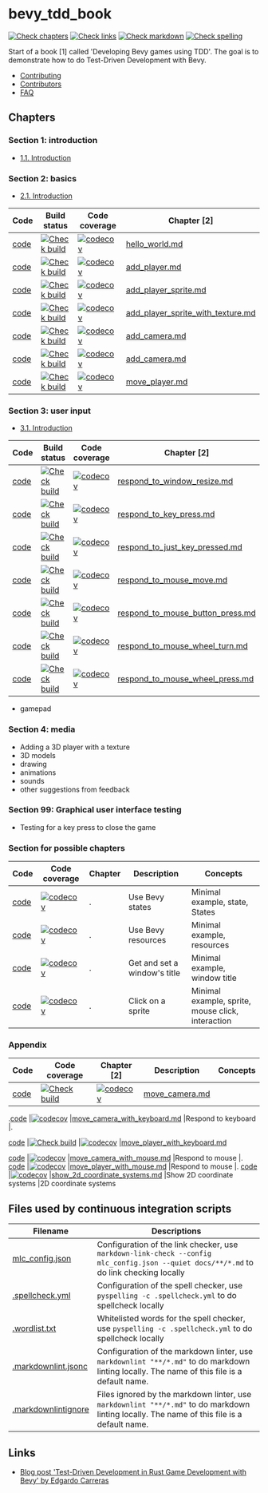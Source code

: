 # bevy_tdd_book

<!-- markdownlint-disable MD013 -->

[![Check chapters](https://github.com/richelbilderbeek/bevy_tdd_book/actions/workflows/check_chapters.yaml/badge.svg?branch=master)](https://github.com/richelbilderbeek/bevy_tdd_book/actions/workflows/check_chapters.yaml)
[![Check links](https://github.com/richelbilderbeek/bevy_tdd_book/actions/workflows/check_links.yaml/badge.svg?branch=master)](https://github.com/richelbilderbeek/bevy_tdd_book/actions/workflows/check_links.yaml)
[![Check markdown](https://github.com/richelbilderbeek/bevy_tdd_book/actions/workflows/check_markdown.yaml/badge.svg?branch=master)](https://github.com/richelbilderbeek/bevy_tdd_book/actions/workflows/check_markdown.yaml)
[![Check spelling](https://github.com/richelbilderbeek/bevy_tdd_book/actions/workflows/check_spelling.yaml/badge.svg?branch=master)](https://github.com/richelbilderbeek/bevy_tdd_book/actions/workflows/check_spelling.yaml)

<!-- markdownlint-enable MD013 -->

Start of a book [1] called 'Developing Bevy games using TDD'.
The goal is to demonstrate how to do Test-Driven Development with Bevy.

- [Contributing](CONTRIBUTING.md)
- [Contributors](docs/misc/contributors.md)
- [FAQ](docs/misc/faq.md)

## Chapters

### Section 1: introduction

- [1.1. Introduction](docs/introduction/introduction.md)

### Section 2: basics

- [2.1. Introduction](docs/misc/basic_introduction.md)

<!-- markdownlint-disable MD013 -->

Code                                                                                    |Build status                                                                                                                                                                                                                                                                       |Code coverage                                                                                                                                                                                                          |Chapter [2]
-----------|-----------|-----------|------------------------------
[code](https://github.com/richelbilderbeek/bevy_tdd_book_hello_world)                   |[![Check build](https://github.com/richelbilderbeek/bevy_tdd_book_hello_world/actions/workflows/check_build.yaml/badge.svg?branch=master)](https://github.com/richelbilderbeek/bevy_tdd_book_hello_world/actions/workflows/check_build.yaml)                                       |[![codecov](https://codecov.io/gh/richelbilderbeek/bevy_tdd_book_hello_world/graph/badge.svg?token=XAVFZYDQKZ)](https://codecov.io/gh/richelbilderbeek/bevy_tdd_book_hello_world)                                      |[hello_world.md](hello_world.md)
[code](https://github.com/richelbilderbeek/bevy_tdd_book_add_player)                    |[![Check build](https://github.com/richelbilderbeek/bevy_tdd_book_add_player/actions/workflows/check_build.yaml/badge.svg?branch=master)](https://github.com/richelbilderbeek/bevy_tdd_book_add_player/actions/workflows/check_build.yaml)                                         |[![codecov](https://codecov.io/gh/richelbilderbeek/bevy_tdd_book_add_player/graph/badge.svg?token=XAVFZYDQKZ)](https://codecov.io/gh/richelbilderbeek/bevy_tdd_book_add_player)                                        |[add_player.md](add_player.md)
[code](https://github.com/richelbilderbeek/bevy_tdd_book_add_player_sprite)             |[![Check build](https://github.com/richelbilderbeek/bevy_tdd_book_add_player_sprite/actions/workflows/check_build.yaml/badge.svg?branch=master)](https://github.com/richelbilderbeek/bevy_tdd_book_add_player_sprite/actions/workflows/check_build.yaml)                           |[![codecov](https://codecov.io/gh/richelbilderbeek/bevy_tdd_book_add_player_sprite/graph/badge.svg?token=XAVFZYDQKZ)](https://codecov.io/gh/richelbilderbeek/bevy_tdd_book_add_player_sprite)                          |[add_player_sprite.md](add_player_sprite.md)
[code](https://github.com/richelbilderbeek/bevy_tdd_book_add_player_sprite_with_texture)|[![Check build](https://github.com/richelbilderbeek/bevy_tdd_book_add_player_sprite_with_texture/actions/workflows/check_build.yaml/badge.svg?branch=master)](https://github.com/richelbilderbeek/bevy_tdd_book_add_player_sprite_with_texture/actions/workflows/check_build.yaml) |[![codecov](https://codecov.io/gh/richelbilderbeek/bevy_tdd_book_add_player_sprite_with_texture/graph/badge.svg?token=XAVFZYDQKZ)](https://codecov.io/gh/richelbilderbeek/bevy_tdd_book_add_player_sprite_with_texture)|[add_player_sprite_with_texture.md](add_player_sprite_with_texture.md)
[code](https://github.com/richelbilderbeek/bevy_tdd_book_add_text)                      |[![Check build](https://github.com/richelbilderbeek/bevy_tdd_book_add_text/actions/workflows/check_build.yaml/badge.svg?branch=master)](https://github.com/richelbilderbeek/bevy_tdd_book_add_text/actions/workflows/check_build.yaml)                                             |[![codecov](https://codecov.io/gh/richelbilderbeek/bevy_tdd_book_add_text/graph/badge.svg?token=XAVFZYDQKZ)](https://codecov.io/gh/richelbilderbeek/bevy_tdd_book_add_text)                                            |[add_camera.md](add_camera.md)
[code](https://github.com/richelbilderbeek/bevy_tdd_book_add_camera)                    |[![Check build](https://github.com/richelbilderbeek/bevy_tdd_book_add_camera/actions/workflows/check_build.yaml/badge.svg?branch=master)](https://github.com/richelbilderbeek/bevy_tdd_book_add_camera/actions/workflows/check_build.yaml)                                         |[![codecov](https://codecov.io/gh/richelbilderbeek/bevy_tdd_book_add_camera/graph/badge.svg?token=XAVFZYDQKZ)](https://codecov.io/gh/richelbilderbeek/bevy_tdd_book_add_camera)                                        |[add_camera.md](add_camera.md)
[code](https://github.com/richelbilderbeek/bevy_tdd_book_move_player)                   |[![Check build](https://github.com/richelbilderbeek/bevy_tdd_book_move_player/actions/workflows/check_build.yaml/badge.svg?branch=master)](https://github.com/richelbilderbeek/bevy_tdd_book_move_player/actions/workflows/check_build.yaml)                                       |[![codecov](https://codecov.io/gh/richelbilderbeek/bevy_tdd_book_move_player/graph/badge.svg?token=XAVFZYDQKZ)](https://codecov.io/gh/richelbilderbeek/bevy_tdd_book_move_player)                                      |[move_player.md](move_player.md)

<!-- markdownlint-enable MD013 -->

### Section 3: user input

- [3.1. Introduction](docs/misc/respond_to_input_introduction.md)

<!-- markdownlint-disable MD013 -->

Code                                                                                    |Build status                                                                                                                                                                                                                                                                       |Code coverage                                                                                                                                                                                                          |Chapter [2]
-----------|-----------|-----------|------------------------------
[code](https://github.com/richelbilderbeek/bevy_tdd_book_respond_to_window_resize)          |[![Check build](https://github.com/richelbilderbeek/bevy_tdd_book_respond_to_window_resize/actions/workflows/check_build.yaml/badge.svg?branch=master)](https://github.com/richelbilderbeek/bevy_tdd_book_respond_to_window_resize/actions/workflows/check_build.yaml)                     |[![codecov](https://codecov.io/gh/richelbilderbeek/bevy_tdd_book_respond_to_window_resize/graph/badge.svg?token=XAVFZYDQKZ)](https://codecov.io/gh/richelbilderbeek/bevy_tdd_book_respond_to_window_resize)                    |[respond_to_window_resize.md](respond_to_window_resize.md)
[code](https://github.com/richelbilderbeek/bevy_tdd_book_respond_to_key_press)          |[![Check build](https://github.com/richelbilderbeek/bevy_tdd_book_respond_to_key_press/actions/workflows/check_build.yaml/badge.svg?branch=master)](https://github.com/richelbilderbeek/bevy_tdd_book_respond_to_key_press/actions/workflows/check_build.yaml)                     |[![codecov](https://codecov.io/gh/richelbilderbeek/bevy_tdd_book_respond_to_key_press/graph/badge.svg?token=XAVFZYDQKZ)](https://codecov.io/gh/richelbilderbeek/bevy_tdd_book_respond_to_key_press)                    |[respond_to_key_press.md](respond_to_key_press.md)
[code](https://github.com/richelbilderbeek/bevy_tdd_book_respond_to_just_key_pressed)   |[![Check build](https://github.com/richelbilderbeek/bevy_tdd_book_respond_to_just_key_pressed/actions/workflows/check_build.yaml/badge.svg?branch=master)](https://github.com/richelbilderbeek/bevy_tdd_book_respond_to_just_key_pressed/actions/workflows/check_build.yaml)       |[![codecov](https://codecov.io/gh/richelbilderbeek/bevy_tdd_book_respond_to_just_key_pressed/graph/badge.svg?token=XAVFZYDQKZ)](https://codecov.io/gh/richelbilderbeek/bevy_tdd_book_respond_to_just_key_pressed)      |[respond_to_just_key_pressed.md](respond_to_just_key_pressed.md)
[code](https://github.com/richelbilderbeek/bevy_tdd_book_respond_to_mouse_move)         |[![Check build](https://github.com/richelbilderbeek/bevy_tdd_book_respond_to_mouse_move/actions/workflows/check_build.yaml/badge.svg?branch=master)](https://github.com/richelbilderbeek/bevy_tdd_book_respond_to_mouse_move/actions/workflows/check_build.yaml)                   |[![codecov](https://codecov.io/gh/richelbilderbeek/bevy_tdd_book_respond_to_mouse_move/graph/badge.svg?token=XAVFZYDQKZ)](https://codecov.io/gh/richelbilderbeek/bevy_tdd_book_respond_to_mouse_move)                  |[respond_to_mouse_move.md](respond_to_mouse_move.md)
[code](https://github.com/richelbilderbeek/bevy_tdd_book_respond_to_mouse_button_press) |[![Check build](https://github.com/richelbilderbeek/bevy_tdd_book_respond_to_mouse_button_press/actions/workflows/check_build.yaml/badge.svg?branch=master)](https://github.com/richelbilderbeek/bevy_tdd_book_respond_to_mouse_button_press/actions/workflows/check_build.yaml)   |[![codecov](https://codecov.io/gh/richelbilderbeek/bevy_tdd_book_respond_to_mouse_button_press/graph/badge.svg?token=XAVFZYDQKZ)](https://codecov.io/gh/richelbilderbeek/bevy_tdd_book_respond_to_mouse_button_press)  |[respond_to_mouse_button_press.md](respond_to_mouse_button_press.md)
[code](https://github.com/richelbilderbeek/bevy_tdd_book_respond_to_mouse_wheel_turn)   |[![Check build](https://github.com/richelbilderbeek/bevy_tdd_book_respond_to_mouse_wheel_turn/actions/workflows/check_build.yaml/badge.svg?branch=master)](https://github.com/richelbilderbeek/bevy_tdd_book_respond_to_mouse_wheel_turn/actions/workflows/check_build.yaml)       |[![codecov](https://codecov.io/gh/richelbilderbeek/bevy_tdd_book_respond_to_mouse_wheel_turn/graph/badge.svg?token=XAVFZYDQKZ)](https://codecov.io/gh/richelbilderbeek/bevy_tdd_book_respond_to_mouse_wheel_turn)      |[respond_to_mouse_wheel_turn.md](respond_to_mouse_wheel_turn.md)
[code](https://github.com/richelbilderbeek/bevy_tdd_book_respond_to_mouse_wheel_press)  |[![Check build](https://github.com/richelbilderbeek/bevy_tdd_book_respond_to_mouse_wheel_press/actions/workflows/check_build.yaml/badge.svg?branch=master)](https://github.com/richelbilderbeek/bevy_tdd_book_respond_to_mouse_wheel_press/actions/workflows/check_build.yaml)     |[![codecov](https://codecov.io/gh/richelbilderbeek/bevy_tdd_book_respond_to_mouse_wheel_press/graph/badge.svg?token=XAVFZYDQKZ)](https://codecov.io/gh/richelbilderbeek/bevy_tdd_book_respond_to_mouse_wheel_press)    |[respond_to_mouse_wheel_press.md](respond_to_mouse_wheel_press.md)

<!-- markdownlint-enable MD013 -->

- gamepad


### Section 4: media

- Adding a 3D player with a texture
- 3D models
- drawing
- animations
- sounds
- other suggestions from feedback

### Section 99: Graphical user interface testing

- Testing for a key press to close the game

### Section for possible chapters

<!-- markdownlint-disable MD013 -->

Code                                                                                    |Code coverage                                                                                                                                                                                                          |Chapter                                                                             |Description                              |Concepts
----------------------------------------------------------------------------------------|-----------------------------------------------------------------------------------------------------------------------------------------------------------------------------------------------------------------------|------------------------------------------------------------------------------------|-----------------------------------------|------------------
[code](https://github.com/richelbilderbeek/bevy_tdd_book_use_game_state)                |[![codecov](https://codecov.io/gh/richelbilderbeek/bevy_tdd_book_use_game_state/graph/badge.svg?token=XAVFZYDQKZ)](https://codecov.io/gh/richelbilderbeek/bevy_tdd_book_use_game_state)                                |.                                                                                   |Use Bevy states                          |Minimal example, state, States
[code](https://github.com/richelbilderbeek/bevy_tdd_book_use_resources)                 |[![codecov](https://codecov.io/gh/richelbilderbeek/bevy_tdd_book_use_resources/graph/badge.svg?token=XAVFZYDQKZ)](https://codecov.io/gh/richelbilderbeek/bevy_tdd_book_use_resources)                                  |.                                                                                   |Use Bevy resources                       |Minimal example, resources
[code](https://github.com/richelbilderbeek/bevy_tdd_book_use_window_title)              |[![codecov](https://codecov.io/gh/richelbilderbeek/bevy_tdd_book_use_window_title/graph/badge.svg?token=XAVFZYDQKZ)](https://codecov.io/gh/richelbilderbeek/bevy_tdd_book_use_window_title)                            |.                                                                                   |Get and set a window's title             |Minimal example, window title
[code](https://github.com/richelbilderbeek/bevy_tdd_book_click_sprite)                  |[![codecov](https://codecov.io/gh/richelbilderbeek/bevy_tdd_book_click_sprite/graph/badge.svg?token=XAVFZYDQKZ)](https://codecov.io/gh/richelbilderbeek/bevy_tdd_book_click_sprite)                                    |.                                                                                   |Click on a sprite                        |Minimal example, sprite, mouse click, interaction

<!-- markdownlint-enable MD013 -->

### Appendix

<!-- markdownlint-disable MD013 -->

Code                                                                                    |Code coverage                                                                                                                                                                                                          |Chapter [2]                                                                         |Description                              |Concepts
----------------------------------------------------------------------------------------|-----------------------------------------------------------------------------------------------------------------------------------------------------------------------------------------------------------------------|------------------------------------------------------------------------------------|-----------------------------------------|------------------
[code](https://github.com/richelbilderbeek/bevy_tdd_book_move_camera)                   |[![Check build](https://github.com/richelbilderbeek/bevy_tdd_book_move_camera/actions/workflows/check_build.yaml/badge.svg?branch=master)](https://github.com/richelbilderbeek/bevy_tdd_book_move_camera/actions/workflows/check_build.yaml)                                       |[![codecov](https://codecov.io/gh/richelbilderbeek/bevy_tdd_book_move_camera/graph/badge.svg?token=XAVFZYDQKZ)](https://codecov.io/gh/richelbilderbeek/bevy_tdd_book_move_camera)                                      |[move_camera.md](move_camera.md)

.[code](https://github.com/richelbilderbeek/bevy_tdd_book_move_camera_with_keyboard)     |[![codecov](https://codecov.io/gh/richelbilderbeek/bevy_tdd_book_move_camera_with_keyboard/graph/badge.svg?token=XAVFZYDQKZ)](https://codecov.io/gh/richelbilderbeek/bevy_tdd_book_move_camera_with_keyboard)          |[move_camera_with_keyboard.md](docs/chapters/move_camera_with_keyboard.md)          |Respond to keyboard                      |.

[code](https://github.com/richelbilderbeek/bevy_tdd_book_move_player_with_keyboard)     |[![Check build](https://github.com/richelbilderbeek/bevy_tdd_book_move_player_with_keyboard/actions/workflows/check_build.yaml/badge.svg?branch=master)](https://github.com/richelbilderbeek/bevy_tdd_book_move_player_with_keyboard/actions/workflows/check_build.yaml)           |[![codecov](https://codecov.io/gh/richelbilderbeek/bevy_tdd_book_move_player_with_keyboard/graph/badge.svg?token=XAVFZYDQKZ)](https://codecov.io/gh/richelbilderbeek/bevy_tdd_book_move_player_with_keyboard)          |[move_player_with_keyboard.md](move_player_with_keyboard.md)

[code](https://github.com/richelbilderbeek/bevy_tdd_book_move_camera_with_mouse)        |[![codecov](https://codecov.io/gh/richelbilderbeek/bevy_tdd_book_move_camera_with_mouse/graph/badge.svg?token=XAVFZYDQKZ)](https://codecov.io/gh/richelbilderbeek/bevy_tdd_book_move_camera_with_mouse)                |[move_camera_with_mouse.md](docs/chapters/move_camera_with_mouse.md)                |Respond to mouse                         |.
[code](https://github.com/richelbilderbeek/bevy_tdd_book_move_player_with_mouse)        |[![codecov](https://codecov.io/gh/richelbilderbeek/bevy_tdd_book_move_player_with_mouse/graph/badge.svg?token=XAVFZYDQKZ)](https://codecov.io/gh/richelbilderbeek/bevy_tdd_book_move_player_with_mouse)                |[move_player_with_mouse.md](docs/chapters/move_player_with_mouse.md)                |Respond to mouse                         |.
[code](https://github.com/richelbilderbeek/bevy_tdd_book_show_2d_coordinate_systems)    |[![codecov](https://codecov.io/gh/richelbilderbeek/bevy_tdd_book_show_2d_coordinate_systems/graph/badge.svg?token=XAVFZYDQKZ)](https://codecov.io/gh/richelbilderbeek/bevy_tdd_book_show_2d_coordinate_systems)        |[show_2d_coordinate_systems.md](docs/chapters/show_2d_coordinate_systems.md)        |Show 2D coordinate systems               |2D coordinate systems


<!-- markdownlint-enable MD013 -->

## Files used by continuous integration scripts

<!-- markdownlint-disable MD013 -->

Filename                                  |Descriptions
------------------------------------------|--------------------------------------------------------------------------------------------------------------------------------------
[mlc_config.json](mlc_config.json)        |Configuration of the link checker, use `markdown-link-check --config mlc_config.json --quiet docs/**/*.md` to do link checking locally
[.spellcheck.yml](.spellcheck.yml)        |Configuration of the spell checker, use `pyspelling -c .spellcheck.yml` to do spellcheck locally
[.wordlist.txt](.wordlist.txt)            |Whitelisted words for the spell checker, use `pyspelling -c .spellcheck.yml` to do spellcheck locally
[.markdownlint.jsonc](.markdownlint.jsonc)|Configuration of the markdown linter, use `markdownlint "**/*.md"` to do markdown linting locally. The name of this file is a default name.
[.markdownlintignore](.markdownlintignore)|Files ignored by the markdown linter, use `markdownlint "**/*.md"` to do markdown linting locally. The name of this file is a default name.

<!-- markdownlint-enable MD013 -->

## Links

- [Blog post 'Test-Driven Development in Rust Game Development with Bevy' by Edgardo Carreras](https://edgardocarreras.com/blog/tdd-in-rust-game-engine-bevy/)
